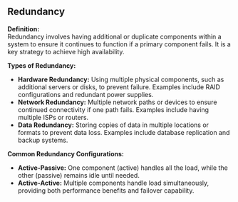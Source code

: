 ##  Redundancy

**Definition:**  
Redundancy involves having additional or duplicate components within a system to ensure it continues to function if a primary component fails. It is a key strategy to achieve high availability.

**Types of Redundancy:**

- **Hardware Redundancy:** Using multiple physical components, such as additional servers or disks, to prevent failure. Examples include RAID configurations and redundant power supplies.
- **Network Redundancy:** Multiple network paths or devices to ensure continued connectivity if one path fails. Examples include having multiple ISPs or routers.
- **Data Redundancy:** Storing copies of data in multiple locations or formats to prevent data loss. Examples include database replication and backup systems.

**Common Redundancy Configurations:**

- **Active-Passive:** One component (active) handles all the load, while the other (passive) remains idle until needed.
- **Active-Active:** Multiple components handle load simultaneously, providing both performance benefits and failover capability.
